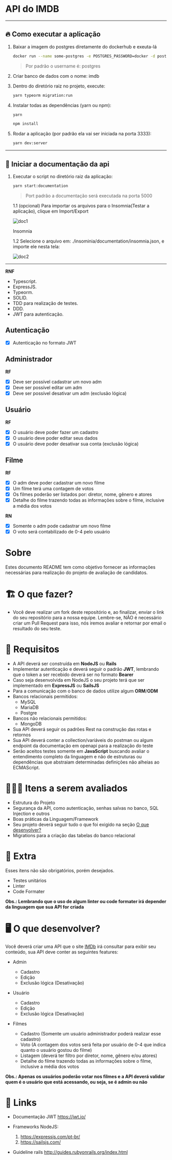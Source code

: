 # API do IMDB

---

## 🔥 Como executar a aplicação

1. Baixar a imagem do postgres diretamente do dockerhub e exeuta-lá

    ```bash
    docker run --name some-postgres -e POSTGRES_PASSWORD=docker -d postgres
    ```

    > Por padrão o username é: postgres

2. Criar banco de dados com o nome: imdb
3. Dentro do diretório raiz no projeto, execute: 

    ```bash
    yarn typeorm migration:run
    ```

4. Instalar todas as dependências (yarn ou npm): 

    ```bash
    yarn 
    ```

    ```bash
    npm install
    ```

5. Rodar a aplicação (por padrão ela vai ser iniciada na porta 3333): 

    ```bash
    yarn dev:server
    ```

---

## 🧐 Iniciar a documentação da api

1. Executar o script no diretório raiz da aplicação:

    ```bash
    yarn start:documentation
    ```

    > Port padrão a documentação será executada na porta 5000

    1.1 (opcional) Para importar os arquivos para o Insomnia(Testar a aplicação), clique em Import/Export

    ![doc1](https://user-images.githubusercontent.com/40186689/100471154-70d42880-30b8-11eb-963d-8e4d68745771.png)

    Insomnia

    1.2 Selecione o arquivo em:  ./insominia/documentation/insomnia.json, e importe ele nesta tela:

    ![doc2](https://user-images.githubusercontent.com/40186689/100471186-7e89ae00-30b8-11eb-95aa-4297f9c479cf.png)

---

**RNF**

- Typescript.
- ExpressJS.
- Typeorm.
- SOLID.
- TDD para realização de testes.
- DDD.
- JWT para autenticação.

## Autenticação

- [x] Autenticação no formato JWT

## Administrador

**RF**

- [x] Deve ser possível cadastrar um novo adm
- [x] Deve ser possível editar um adm
- [x] Deve ser possível desativar um adm (exclusão lógica)

## Usuário

**RF**

- [x] O usuário deve poder fazer um cadastro
- [x] O usuário deve poder editar seus dados
- [x] O usuário deve poder desativar sua conta (exclusão lógica)

## Filme

**RF**

- [x] O adm deve poder cadastrar um novo filme
- [x] Um filme terá uma contagem de votos
- [x] Os filmes poderão ser listados por: diretor, nome, gênero e atores
- [x] Detalhe do filme trazendo todas as informações sobre o filme, inclusive a média dos votos

**RN**

- [x] Somente o adm pode cadastrar um novo filme
- [x] O voto será contabilizado de 0-4 pelo usuário

# Sobre

Estes documento README tem como objetivo fornecer as informações necessárias para realização do projeto de avaliação de candidatos.

# 🏗 O que fazer?

- Você deve realizar um fork deste repositório e, ao finalizar, enviar o link do seu repositório para a nossa equipe. Lembre-se, NÃO é necessário criar um Pull Request para isso, nós iremos avaliar e retornar por email o resultado do seu teste.

# 🚨 Requisitos

- A API deverá ser construída em **NodeJS** ou **Rails**
- Implementar autenticação e deverá seguir o padrão **JWT**, lembrando que o token a ser recebido deverá ser no formato **Bearer**
- Caso seja desenvolvida em NodeJS o seu projeto terá que ser implementado em **ExpressJS** ou **SailsJS**
- Para a comunicação com o banco de dados utilize algum **ORM**/**ODM**
- Bancos relacionais permitidos:
  - MySQL
  - MariaDB
  - Postgre
- Bancos não relacionais permitidos:
  - MongoDB
- Sua API deverá seguir os padrões Rest na construção das rotas e retornos
- Sua API deverá conter a collection/variáveis do postman ou algum endpoint da documentação em openapi para a realização do teste
- Serão aceitos testes somente em **JavaScript** buscando avaliar o entendimento completo da linguagem e não de estruturas ou dependências que abstraiam determinadas definições não alheias ao ECMAScript.

# 🕵🏻‍♂️ Itens a serem avaliados

- Estrutura do Projeto
- Segurança da API, como autenticação, senhas salvas no banco, SQL Injection e outros
- Boas práticas da Linguagem/Framework
- Seu projeto deverá seguir tudo o que foi exigido na seção [O que desenvolver?](##--o-que-desenvolver)
- Migrations para a criação das tabelas do banco relacional

# 🎁 Extra

Esses itens não são obrigatórios, porém desejados.

- Testes unitários
- Linter
- Code Formater

**Obs.: Lembrando que o uso de algum linter ou code formater irá depender da linguagem que sua API for criada**

# 🖥 O que desenvolver?

Você deverá criar uma API que o site [IMDb](https://www.imdb.com/) irá consultar para exibir seu conteúdo, sua API deve conter as seguintes features:

- Admin

  - Cadastro
  - Edição
  - Exclusão lógica (Desativação)

- Usuário

  - Cadastro
  - Edição
  - Exclusão lógica (Desativação)

- Filmes

  - Cadastro (Somente um usuário administrador poderá realizar esse cadastro)
  - Voto (A contagem dos votos será feita por usuário de 0-4 que indica quanto o usuário gostou do filme)
  - Listagem (deverá ter filtro por diretor, nome, gênero e/ou atores)
  - Detalhe do filme trazendo todas as informações sobre o filme, inclusive a média dos votos

**Obs.: Apenas os usuários poderão votar nos filmes e a API deverá validar quem é o usuário que está acessando, ou seja, se é admin ou não**

# 🔗 Links

- Documentação JWT https://jwt.io/
- Frameworks NodeJS:

  1. https://expressjs.com/pt-br/
  2. https://sailsjs.com/

- Guideline rails http://guides.rubyonrails.org/index.html
